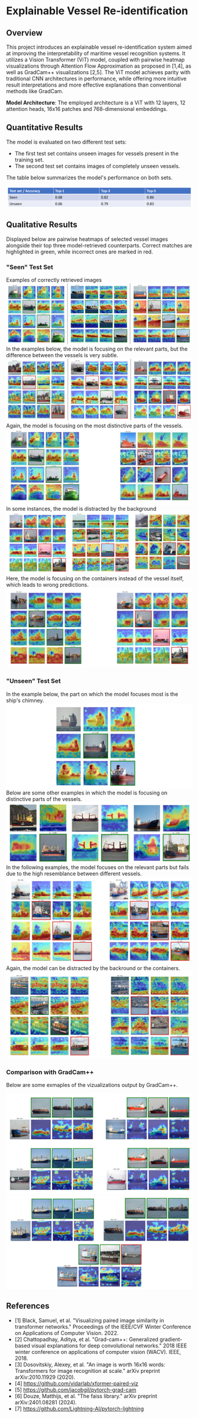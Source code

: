 # Explainable Vessel Re-identification

## Overview
This project introduces an explainable vessel re-identification system aimed at improving the interpretability of maritime vessel recognition systems. It utilizes a Vision Transformer (ViT) model, coupled with pairwise heatmap visualizations through Attention Flow Approximation as proposed in [1,4], as well as GradCam++ visualizations [2,5]. The ViT model achieves parity with traditional CNN architectures in performance, while offering more intuitive result interpretations and more effective explanations than conventional methods like GradCam.

**Model Architecture**:  The employed architecture is a ViT with 12 layers, 12 attention heads, 16x16 patches and 768-dimensional embeddings.

## Quantitative Results
The model is evaluated on two different test sets: 
- The first test set contains unseen images for vessels present in the training set.
- The second test set contains images of completely unseen vessels.

The table below summarizes the model's performance on both sets.

![Seen Vessel](results/results.png)

## Qualitative Results

Displayed below are pairwise heatmaps of selected vessel images alongside their top three model-retrieved counterparts. Correct matches are highlighted in green, while incorrect ones are marked in red.

### "Seen" Test Set
Examples of correctly retrieved images
![Seen Vessel](results/seen/correct.png)
In the examples below, the model is focusing on the relevant parts, but the difference between the vessels is very subtle.
![Seen Vessel](results/seen/wrong.png)
Again, the model is focusing on the most distinctive parts of the vessels.
![Seen Vessel](results/seen/distinctive.png)
In some instances, the model is distracted by the background
![Seen Vessel](results/seen/background.png)
Here, the model is focusing on the containers instead of the vessel itself, which leads to wrong predictions.
![Seen Vessel](results/seen/containers.png)

### "Unseen" Test Set

In the example below, the part on which the model focuses most is the ship's chimney.
![Unseen Vessel 1](results/unseen/distinctive.png)
Below are some other examples in which the model is focusing on distinctive parts of the vessels.
![Unseen Vessel 1](results/unseen/distinctive2.png)
In the following examples, the model focuses on the relevant parts but fails due to the high resemblance between different vessels.
![Unseen Vessel 1](results/unseen/hard_wrong.png)
Again, the model can be distracted by the backround or the containers.
![Unseen Vessel 1](results/unseen/background.png)

### Comparison with GradCam++
Below are some exmaples of the vizualizations output by GradCam++.

![Comparison Image 1](results/gradcam++/gradcam1.png)
![Comparison Image 1](results/gradcam++/gradcam2.png)

## References
- [1] Black, Samuel, et al. "Visualizing paired image similarity in transformer networks." Proceedings of the IEEE/CVF Winter Conference on Applications of Computer Vision. 2022.
- [2] Chattopadhay, Aditya, et al. "Grad-cam++: Generalized gradient-based visual explanations for deep convolutional networks." 2018 IEEE winter conference on applications of computer vision (WACV). IEEE, 2018.
- [3] Dosovitskiy, Alexey, et al. "An image is worth 16x16 words: Transformers for image recognition at scale." arXiv preprint arXiv:2010.11929 (2020).
- [4] https://github.com/vidarlab/xformer-paired-viz
- [5] https://github.com/jacobgil/pytorch-grad-cam
- [6] Douze, Matthijs, et al. "The faiss library." arXiv preprint arXiv:2401.08281 (2024).
- [7] https://github.com/Lightning-AI/pytorch-lightning